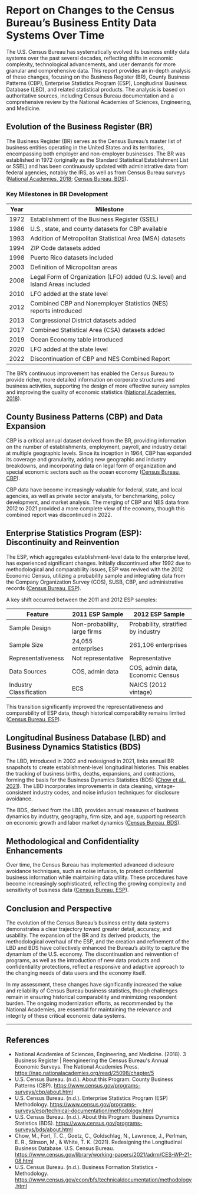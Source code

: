 # Report on Changes to the Census Bureau’s Business Entity Data Systems Over Time

The U.S. Census Bureau has systematically evolved its business entity data systems over the past several decades, reflecting shifts in economic complexity, technological advancements, and user demands for more granular and comprehensive data. This report provides an in-depth analysis of these changes, focusing on the Business Register (BR), County Business Patterns (CBP), Enterprise Statistics Program (ESP), Longitudinal Business Database (LBD), and related statistical products. The analysis is based on authoritative sources, including Census Bureau documentation and a comprehensive review by the National Academies of Sciences, Engineering, and Medicine.

## Evolution of the Business Register (BR)

The Business Register (BR) serves as the Census Bureau’s master list of business entities operating in the United States and its territories, encompassing both employer and non-employer businesses. The BR was established in 1972 (originally as the Standard Statistical Establishment List or SSEL) and has been continuously updated with administrative data from federal agencies, notably the IRS, as well as from Census Bureau surveys ([National Academies, 2018](https://nap.nationalacademies.org/read/25098/chapter/5); [Census Bureau, BDS](https://www.census.gov/programs-surveys/bds/about.html)).

### Key Milestones in BR Development

| Year      | Milestone                                                                                   |
|-----------|--------------------------------------------------------------------------------------------|
| 1972      | Establishment of the Business Register (SSEL)                                               |
| 1986      | U.S., state, and county datasets for CBP available                                         |
| 1993      | Addition of Metropolitan Statistical Area (MSA) datasets                                   |
| 1994      | ZIP Code datasets added                                                                    |
| 1998      | Puerto Rico datasets included                                                              |
| 2003      | Definition of Micropolitan areas                                                           |
| 2008      | Legal Form of Organization (LFO) added (U.S. level) and Island Areas included              |
| 2010      | LFO added at the state level                                                               |
| 2012      | Combined CBP and Nonemployer Statistics (NES) reports introduced                           |
| 2013      | Congressional District datasets added                                                      |
| 2017      | Combined Statistical Area (CSA) datasets added                                             |
| 2019      | Ocean Economy table introduced                                                             |
| 2020      | LFO added at the state level                                                               |
| 2022      | Discontinuation of CBP and NES Combined Report                                             |

The BR’s continuous improvement has enabled the Census Bureau to provide richer, more detailed information on corporate structures and business activities, supporting the design of more effective survey samples and improving the quality of economic statistics ([National Academies, 2018](https://nap.nationalacademies.org/read/25098/chapter/5)).

## County Business Patterns (CBP) and Data Expansion

CBP is a critical annual dataset derived from the BR, providing information on the number of establishments, employment, payroll, and industry detail at multiple geographic levels. Since its inception in 1964, CBP has expanded its coverage and granularity, adding new geographic and industry breakdowns, and incorporating data on legal form of organization and special economic sectors such as the ocean economy ([Census Bureau, CBP](https://www.census.gov/programs-surveys/cbp/about.html)).

CBP data have become increasingly valuable for federal, state, and local agencies, as well as private sector analysts, for benchmarking, policy development, and market analysis. The merging of CBP and NES data from 2012 to 2021 provided a more complete view of the economy, though this combined report was discontinued in 2022.

## Enterprise Statistics Program (ESP): Discontinuity and Reinvention

The ESP, which aggregates establishment-level data to the enterprise level, has experienced significant changes. Initially discontinued after 1992 due to methodological and comparability issues, ESP was revived with the 2012 Economic Census, utilizing a probability sample and integrating data from the Company Organization Survey (COS), SUSB, CBP, and administrative records ([Census Bureau, ESP](https://www.census.gov/programs-surveys/esp/technical-documentation/methodology.html)).

A key shift occurred between the 2011 and 2012 ESP samples:

| Feature                   | 2011 ESP Sample                | 2012 ESP Sample                |
|---------------------------|-------------------------------|-------------------------------|
| Sample Design             | Non-probability, large firms  | Probability, stratified by industry |
| Sample Size               | 24,055 enterprises            | 261,106 enterprises           |
| Representativeness        | Not representative            | Representative                |
| Data Sources              | COS, admin data               | COS, admin data, Economic Census |
| Industry Classification   | ECS                           | NAICS (2012 vintage)          |

This transition significantly improved the representativeness and comparability of ESP data, though historical comparability remains limited ([Census Bureau, ESP](https://www.census.gov/programs-surveys/esp/technical-documentation/methodology.html)).

## Longitudinal Business Database (LBD) and Business Dynamics Statistics (BDS)

The LBD, introduced in 2002 and redesigned in 2021, links annual BR snapshots to create establishment-level longitudinal histories. This enables the tracking of business births, deaths, expansions, and contractions, forming the basis for the Business Dynamics Statistics (BDS) ([Chow et al., 2021](https://www.census.gov/library/working-papers/2021/adrm/CES-WP-21-08.html)). The LBD incorporates improvements in data cleaning, vintage-consistent industry codes, and noise infusion techniques for disclosure avoidance.

The BDS, derived from the LBD, provides annual measures of business dynamics by industry, geography, firm size, and age, supporting research on economic growth and labor market dynamics ([Census Bureau, BDS](https://www.census.gov/programs-surveys/bds/about.html)).

## Methodological and Confidentiality Enhancements

Over time, the Census Bureau has implemented advanced disclosure avoidance techniques, such as noise infusion, to protect confidential business information while maintaining data utility. These procedures have become increasingly sophisticated, reflecting the growing complexity and sensitivity of business data ([Census Bureau, ESP](https://www.census.gov/programs-surveys/esp/technical-documentation/methodology.html)).

## Conclusion and Perspective

The evolution of the Census Bureau’s business entity data systems demonstrates a clear trajectory toward greater detail, accuracy, and usability. The expansion of the BR and its derived products, the methodological overhaul of the ESP, and the creation and refinement of the LBD and BDS have collectively enhanced the Bureau’s ability to capture the dynamism of the U.S. economy. The discontinuation and reinvention of programs, as well as the introduction of new data products and confidentiality protections, reflect a responsive and adaptive approach to the changing needs of data users and the economy itself.

In my assessment, these changes have significantly increased the value and reliability of Census Bureau business statistics, though challenges remain in ensuring historical comparability and minimizing respondent burden. The ongoing modernization efforts, as recommended by the National Academies, are essential for maintaining the relevance and integrity of these critical economic data systems.

---

## References

- National Academies of Sciences, Engineering, and Medicine. (2018). 3 Business Register | Reengineering the Census Bureau's Annual Economic Surveys. The National Academies Press. https://nap.nationalacademies.org/read/25098/chapter/5
- U.S. Census Bureau. (n.d.). About this Program: County Business Patterns (CBP). https://www.census.gov/programs-surveys/cbp/about.html
- U.S. Census Bureau. (n.d.). Enterprise Statistics Program (ESP) Methodology. https://www.census.gov/programs-surveys/esp/technical-documentation/methodology.html
- U.S. Census Bureau. (n.d.). About this Program: Business Dynamics Statistics (BDS). https://www.census.gov/programs-surveys/bds/about.html
- Chow, M., Fort, T. C., Goetz, C., Goldschlag, N., Lawrence, J., Perlman, E. R., Stinson, M., & White, T. K. (2021). Redesigning the Longitudinal Business Database. U.S. Census Bureau. https://www.census.gov/library/working-papers/2021/adrm/CES-WP-21-08.html
- U.S. Census Bureau. (n.d.). Business Formation Statistics - Methodology. https://www.census.gov/econ/bfs/technicaldocumentation/methodology.html